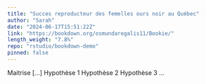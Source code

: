 ```yaml
---
title: "Succes reproducteur des femelles ours noir au Québec"
author: "Sarah"
date: "2024-06-17T15:51:22Z"
link: "https://bookdown.org/osmundaregalis11/Bookie/"
length_weight: "7.8%"
repo: "rstudio/bookdown-demo"
pinned: false
---
```


Maitrise [...] Hypothèse 1 Hypothèse 2 Hypothèse 3  ...
